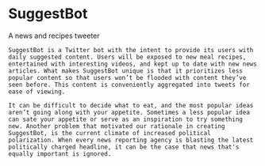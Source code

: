 # SuggestBot
A news and recipes tweeter

    SuggestBot is a Twitter bot with the intent to provide its users with daily suggested content. Users will be exposed to new meal recipes, entertained with interesting videos, and kept up to date with new news articles. What makes SuggestBot unique is that it prioritizes less popular content so that users won’t be flooded with content they’ve seen before. This content is conveniently aggregated into tweets for ease of viewing.
    
    It can be difficult to decide what to eat, and the most popular ideas aren’t going along with your appetite. Sometimes a less popular idea can sate your appetite or serve as an inspiration to try something new. Another problem that motivated our rationale in creating SuggestBot, is the current climate of increased political polarization. When every news reporting agency is blasting the latest politically charged headline, it can be the case that news that's equally important is ignored.
